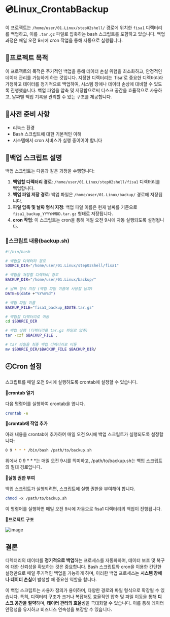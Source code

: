 # 💿Linux_CrontabBackup

이 프로젝트는 `/home/user/01.Linux/step02shell/` 경로에 위치한 `fisa1` 디렉터리를 백업하고, 이를 `.tar.gz` 파일로 압축하는 bash 스크립트를 포함하고 있습니다. 백업 과정은 매일 오전 9시에 cron 작업을 통해 자동으로 실행됩니다.

## 📌프로젝트 목적

이 프로젝트의 목적은 주기적인 백업을 통해 데이터 손실 위험을 최소화하고, 안정적인 데이터 관리를 가능하게 하는 것입니다. 지정한 디렉터리는 `fisa'로 중요한 디렉터리라 가정하고 데이터를 정기적으로 백업하여, 시스템 장애나 데이터 손상에 대비할 수 있도록 진행했습니다. 백업 파일을 압축 및 저장함으로써 디스크 공간을 효율적으로 사용하고, 날짜별 백업 기록을 관리할 수 있는 구조를 제공합니다.

## 📌사전 준비 사항

- 리눅스 환경
- Bash 스크립트에 대한 기본적인 이해
- 시스템에서 cron 서비스가 실행 중이어야 합니다

## 📌백업 스크립트 설명

백업 스크립트는 다음과 같은 과정을 수행합니다:

1. **백업할 디렉터리 경로**: `/home/user/01.Linux/step02shell/fisa1` 디렉터리를 백업합니다.
2. **백업 파일 저장 경로**: 백업 파일은 `/home/user/01.Linux/backup/` 경로에 저장됩니다.
3. **파일 압축 및 날짜 형식 지정**: 백업 파일 이름은 현재 날짜를 기준으로 `fisa1_backup_YYYYMMDD.tar.gz` 형태로 저장됩니다.
4. **cron 작업**: 이 스크립트는 cron을 통해 매일 오전 9시에 자동 실행되도록 설정됩니다.

### 📄스크립트 내용(backup.sh)

```bash
#!/bin/bash

# 백업할 디렉터리 경로
SOURCE_DIR="/home/user/01.Linux/step02shell/fisa1"

# 백업을 저장할 디렉터리 경로
BACKUP_DIR="/home/user/01.Linux/backup/"

# 날짜 형식 지정 (백업 파일 이름에 사용할 날짜)
DATE=$(date +"%Y%m%d")

# 백업 파일 이름
BACKUP_FILE="fisa1_backup_$DATE.tar.gz"

# 백업할 디렉터리로 이동
cd $SOURCE_DIR

# 백업 실행 (디렉터리를 tar.gz 파일로 압축)
tar -czf $BACKUP_FILE .

# tar 파일을 최종 백업 디렉터리로 이동
mv $SOURCE_DIR/$BACKUP_FILE $BACKUP_DIR/
```

## 🕘Cron 설정
스크립트를 매일 오전 9시에 실행하도록 crontab에 설정할 수 있습니다.

**📌crontab 열기**

다음 명령어를 실행하여 crontab을 엽니다.

```bash
crontab -e
```

**📌crontab에 작업 추가**

아래 내용을 crontab에 추가하여 매일 오전 9시에 백업 스크립트가 실행되도록 설정합니다:

```bash
0 9 * * * /bin/bash /path/to/backup.sh
```
위에서 0 9 * * *는 매일 오전 9시를 의미하고, /path/to/backup.sh는 백업 스크립트의 절대 경로입니다.

**📌실행 권한 부여**

백업 스크립트가 실행되려면, 스크립트에 실행 권한을 부여해야 합니다.

```bash
chmod +x /path/to/backup.sh
```
이 명령어를 실행하면 매일 오전 9시에 자동으로 fisa1 디렉터리의 백업이 진행됩니다.

**🌳프로젝트 구조**

![image](https://github.com/user-attachments/assets/10d47c18-7ef0-4851-a176-e2071df21e15)


## 결론

디렉터리의 데이터를 **정기적으로 백업**하는 프로세스를 자동화하여, 데이터 보호 및 복구에 대한 신뢰성을 확보하는 것은 중요합니다. Bash 스크립트와 cron을 이용한 간단한 설정만으로 매일 주기적인 백업을 가능하게 하며, 이러한 백업 프로세스는 **시스템 장애나 데이터 손실**이 발생할 때 중요한 역할을 합니다.

이 백업 스크립트는 사용자 정의가 용이하며, 다양한 경로와 파일 형식으로 확장될 수 있습니다. 특히, 디렉터리 구조가 크거나 복잡해도 효율적인 압축 및 파일 이동을 통해 **디스크 공간을 절약**하며, **데이터 관리의 효율성**을 극대화할 수 있습니다. 이를 통해 데이터 안정성을 유지하고 비즈니스 연속성을 보장할 수 있습니다.
